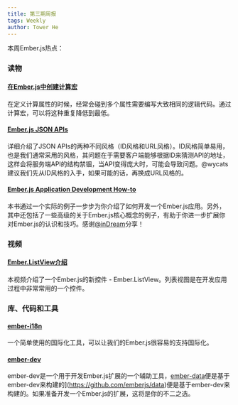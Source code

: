 ```yaml
---
title: 第三期周报
tags: Weekly
author: Tower He
---
```


本周Ember.js热点：

### 读物

#### [在Ember.js中创建计算宏](http://www.thesoftwaresimpleton.com/blog/2013/04/27/macro/)

在定义计算属性的时候，经常会碰到多个属性需要编写大致相同的逻辑代码。通过计算宏，可以将这种重复降低到最低。

#### [Ember.js JSON APIs](http://jsonapi.org)

详细介绍了JSON
APIs的两种不同风格（ID风格和URL风格）。ID风格简单易用，也是我们通常采用的风格，其问题在于需要客户端能够根据ID来猜测API的地址，这样会将服务端API的结构禁锢，当API变得庞大时，可能会导致问题。@wycats建议我们先从ID风格的入手，如果可能的话，再换成URL风格的。

#### [Ember.js Application Development How-to](http://it-ebooks.info/book/2032/)

本书通过一个实际的例子一步步为你介绍了如何开发一个Ember.js应用。另外，其中还包括了一些高级的关于Ember.js核心概念的例子，有助于你进一步扩展你对Ember.js的认识和技巧。感谢[@inDream](http://discuss.emberjs.cn/users/inDream)分享！

### 视频

#### [Ember.ListView介绍](http://www.youtube.com/watch?v=i3vEjbjV8Sk)

本视频介绍了一个Ember.js的新控件 - Ember.ListView。列表视图是在开发应用过程中非常常用的一个控件。

### 库、代码和工具

#### [ember-i18n](https://github.com/jamesarosen/ember-i18n)

一个简单使用的国际化工具，可以让我们的Ember.js很容易的支持国际化。

#### [ember-dev](https://github.com/emberjs/ember-dev)

ember-dev是一个用于开发Ember.js扩展的一个辅助工具，[ember-data](https://github.com/emberjs/data)便是基于ember-dev来构建的](https://github.com/emberjs/data)便是基于ember-dev来构建的。如果准备开发一个Ember.js的扩展，这将是你的不二之选。
